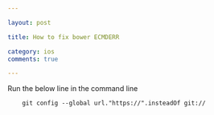 ```yaml
---

layout: post

title: How to fix bower ECMDERR

category: ios
comments: true

---
```


Run the below line in the command line
  
		git config --global url."https://".insteadOf git://
